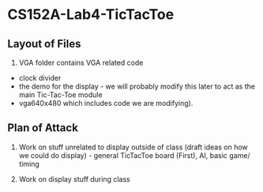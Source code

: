 # CS152A-Lab4-TicTacToe

## Layout of Files

1. VGA folder contains VGA related code 

- clock divider
- the demo for the display - we will probably modify this later to act as the main Tic-Tac-Toe module
- vga640x480 which includes code we are modifying).

## Plan of Attack

1. Work on stuff unrelated to display outside of class (draft ideas on how we could do display) - general TicTacToe board (First), AI, basic game/ timing

2.  Work on display stuff during class